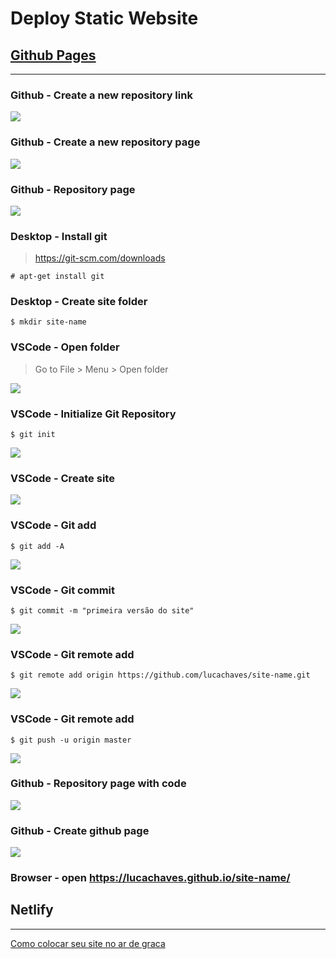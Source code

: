 # Deploy Static Website

## [Github Pages](https://pages.github.com)
---

### Github - Create a new repository link

![](assets/create-a-new-repository-link.png)

### Github - Create a new repository page

![](assets/create-a-new-repository-page.png)

### Github - Repository page

![](assets/repository-page.png)

### Desktop - Install git

> https://git-scm.com/downloads

```
# apt-get install git
```

### Desktop - Create site folder

```
$ mkdir site-name
```

### VSCode - Open folder

> Go to File > Menu > Open folder

![](assets/open-folder.png)

### VSCode - Initialize Git Repository

```
$ git init
```

![](assets/git-initialize.png)

### VSCode - Create site

![](assets/create-site.png)

### VSCode - Git add

```
$ git add -A
```

![](assets/git-add.gif)

### VSCode - Git commit

```
$ git commit -m "primeira versão do site"
```

![](assets/git-commit.gif)

### VSCode - Git remote add

```
$ git remote add origin https://github.com/lucachaves/site-name.git
```

![](assets/git-remote-add.gif)

### VSCode - Git remote add

```
$ git push -u origin master
```

![](assets/git-push.gif)


### Github - Repository page with code

![](assets/new-repository-page.png)

### Github - Create github page

![](assets/create-github-pages.gif)


### Browser - open https://lucachaves.github.io/site-name/

## Netlify
---

[Como colocar seu site no ar de graca](https://willianjusten.com.br/como-colocar-seu-site-no-ar-de-graca/)